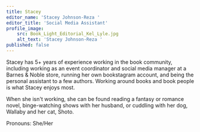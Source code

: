 ```yaml
---
title: Stacey
editor_name: 'Stacey Johnson-Reza '
editor_title: 'Social Media Assistant'
profile_image:
    src: Book_Light_Editorial_Kel_Lyle.jpg
    alt_text: 'Stacey Johnson-Reza '
published: false
---
```


<span class="first-character">S</span>tacey has 5+ years of experience working in the book community, including working as an event coordinator and social media manager at a Barnes & Noble store, running her own bookstagram account, and being the personal assistant to a few authors. Working around books and book people is what Stacey enjoys most. 

When she isn't working, she can be found reading a fantasy or romance novel, binge-watching shows with her husband, or cuddling with her dog, Wallaby and her cat, Shoto.

Pronouns: She/Her
